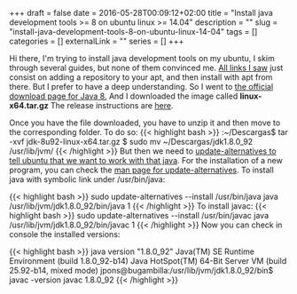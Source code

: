 +++ 
draft = false
date = 2016-05-28T00:09:12+02:00
title = "Install java development tools >= 8 on ubuntu linux >= 14.04"
description = ""
slug = "install-java-development-tools-8-on-ubuntu-linux-14-04" 
tags = []
categories = []
externalLink = ""
series = []
+++

Hi there,
I'm trying to install java development tools on my ubuntu, I skim through several guides, but none of them convinced me. <a href="http://tecadmin.net/install-oracle-java-8-jdk-8-ubuntu-via-ppa/">All links I saw</a> just consist on adding a repository to  your apt, and then install with apt from there. But I prefer to have a deep understanding. So I went to <a href="http://www.oracle.com/technetwork/java/javase/downloads/jdk8-downloads-2133151.html" target="_blank">the official download page for Java 8.</a> And I downloaded the image called <b>linux-x64.tar.gz</b>
The release instructions are <a href="https://docs.oracle.com/javase/8/docs/technotes/guides/install/linux_jdk.html#BJFJJEFG" target="_blank">here</a>.

Once you have the file downloaded, you have to unzip it and then move to the corresponding folder.
To do so:
{{< highlight bash >}} 
:~/Descargas$ tar -xvf jdk-8u92-linux-x64.tar.gz 
$ sudo mv ~/Descargas/jdk1.8.0_92 /usr/lib/jvm/
{{< /highlight >}}
But then we need to <a href="http://askubuntu.com/questions/315646/update-java-alternatives-vs-update-alternatives-config-java" target="_blank">update-alternatives to tell ubuntu that we want to work with that java</a>. For the installation of a new program, you can check the <a href="http://linux.die.net/man/8/update-alternatives" target="_blank">man page for update-alternatives</a>.
To install java with symbolic link under /usr/bin/java:

{{< highlight bash >}} 
sudo update-alternatives --install /usr/bin/java java /usr/lib/jvm/jdk1.8.0_92/bin/java  1
{{< /highlight >}}
To install javac:
{{< highlight bash >}}
sudo update-alternatives --install /usr/bin/javac java /usr/lib/jvm/jdk1.8.0_92/bin/javac 1 
{{< /highlight >}}
Now you can check in console the installed versions:

{{< highlight bash >}}
java version "1.8.0_92"
Java(TM) SE Runtime Environment (build 1.8.0_92-b14)
Java HotSpot(TM) 64-Bit Server VM (build 25.92-b14, mixed mode)
jpons@bugambilla:/usr/lib/jvm/jdk1.8.0_92/bin$ javac -version
javac 1.8.0_92
{{< /highlight >}}